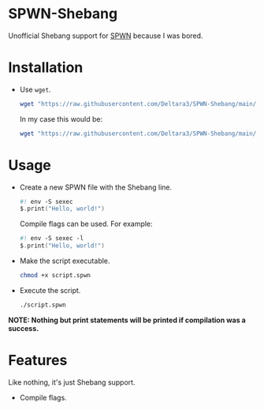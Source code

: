 # SPWN-Shebang
Unofficial Shebang support for [SPWN](https://github.com/Spu7Nix/SPWN-language) because I was bored.

# Installation
- Use `wget`.
  ```sh
  wget "https://raw.githubusercontent.com/Deltara3/SPWN-Shebang/main/sexec.sh" -O /directory/in/path/sexec
  ```
  In my case this would be:
  ```sh
  wget "https://raw.githubusercontent.com/Deltara3/SPWN-Shebang/main/sexec.sh" -O /usr/local/bin/sexec
  ```

# Usage
- Create a new SPWN file with the Shebang line.
  ```swift
  #! env -S sexec
  $.print("Hello, world!")
  ```
  Compile flags can be used. For example:
  ```swift
  #! env -S sexec -l
  $.print("Hello, world!")
  ```
- Make the script executable.
  ```sh
  chmod +x script.spwn
  ```
- Execute the script.
  ```sh
  ./script.spwn
  ```
**NOTE: Nothing but print statements will be printed if compilation was a success.**

# Features
Like nothing, it's just Shebang support.
- Compile flags.
